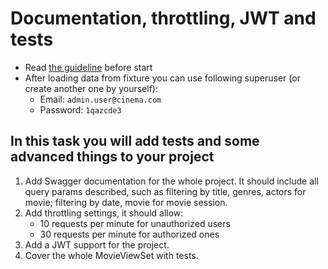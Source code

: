 # Documentation, throttling, JWT and tests

- Read [the guideline](https://github.com/mate-academy/py-task-guideline/blob/main/README.md) before start
- After loading data from fixture you can use following superuser (or create another one by yourself):
  - Email: `admin.user@cinema.com`
  - Password: `1qazcde3`

## In this task you will add tests and some advanced things to your project

1. Add Swagger documentation for the whole project. It should include 
all query params described, such as filtering by title, genres, actors for 
movie; filtering by date, movie for movie session. 
2. Add throttling settings, it should allow:
    - 10 requests per minute for unauthorized users
    - 30 requests per minute for authorized ones
3. Add a JWT support for the project.
4. Cover the whole MovieViewSet with tests.
